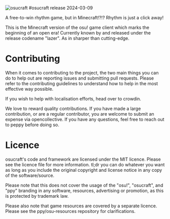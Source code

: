 ![osucraft](https://github.com/brokedev/osucraft-lazer/assets/123737663/14101eab-2f7f-49fa-9df1-d9f6c8812afb)
#osucraft
release 2024-03-09

A free-to-win rhythm game, but in Minecraft!?!? Rhythm is just a click away!

This is the Minecraft version of the osu! game client which marks the beginning of an open era! Currently known by and released under the release codename "lazer". As in sharper than cutting-edge.




# Contributing
When it comes to contributing to the project, the two main things you can do to help out are reporting issues and submitting pull requests. Please refer to the contributing guidelines to understand how to help in the most effective way possible.

If you wish to help with localisation efforts, head over to crowdin.

We love to reward quality contributions. If you have made a large contribution, or are a regular contributor, you are welcome to submit an expense via opencollective. If you have any questions, feel free to reach out to peppy before doing so.

# Licence
osucraft's code and framework are licensed under the MIT licence. Please see the licence file for more information. tl;dr you can do whatever you want as long as you include the original copyright and license notice in any copy of the software/source.

Please note that this does not cover the usage of the "osu!", "osucraft", and "ppy" branding in any software, resources, advertising or promotion, as this is protected by trademark law.

Please also note that game resources are covered by a separate licence. Please see the ppy/osu-resources repository for clarifications.
